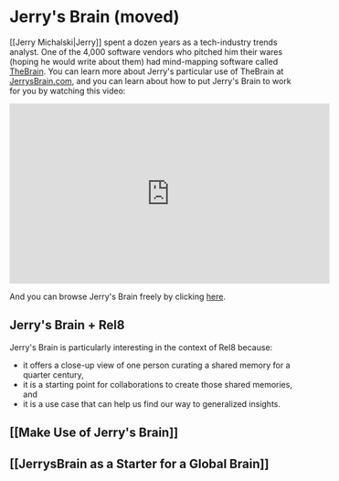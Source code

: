# Jerry's Brain (moved)

[[Jerry Michalski|Jerry]] spent a dozen years as a tech-industry trends analyst. One of the 4,000 software vendors who pitched him their wares (hoping he would write about them) had mind-mapping software called [TheBrain](https://www.thebrain.com/). You can learn more about Jerry's particular use of TheBrain at [JerrysBrain.com](JerrysBrain.com), and you can learn about how to put Jerry's Brain to work for you by watching this video: 

<iframe width="560" height="315" src="https://www.youtube.com/embed/j9dK76BqKJ4" title="YouTube video player" frameborder="0" allow="accelerometer; autoplay; clipboard-write; encrypted-media; gyroscope; picture-in-picture" allowfullscreen></iframe>

And you can browse Jerry's Brain freely by clicking [here](https://bra.in/4qnNdW).

## Jerry's Brain + Rel8

Jerry's Brain is particularly interesting in the context of Rel8 because: 

- it offers a close-up view of one person curating a shared memory for a quarter century, 
- it is a starting point for collaborations to create those shared memories, and 
- it is a use case that can help us find our way to generalized insights. 

## [[Make Use of Jerry's Brain]]

## [[JerrysBrain as a Starter for a Global Brain]]

